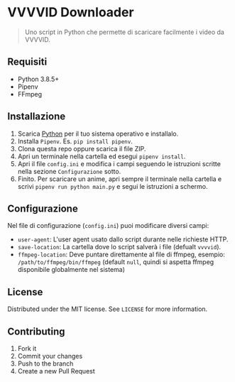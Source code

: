 # VVVVID Downloader

> Uno script in Python che permette di scaricare facilmente i video da VVVVID.

## Requisiti

- Python 3.8.5+
- Pipenv
- FFmpeg

## Installazione

1. Scarica [Python](https://www.python.org/) per il tuo sistema operativo e installalo.
2. Installa `Pipenv`. Es. `pip install pipenv`.
3. Clona questa repo oppure scarica il file ZIP.
4. Apri un terminale nella cartella ed esegui `pipenv install`.
5. Apri il file `config.ini` e modifica i campi seguendo le istruzioni scritte nella sezione `Configurazione` sotto.
6. Finito. Per scaricare un anime, apri sempre il terminale nella cartella e scrivi `pipenv run python main.py` e segui le istruzioni a schermo.

## Configurazione

Nel file di configurazione (`config.ini`) puoi modificare diversi campi:

- `user-agent`: L'user agent usato dallo script durante nelle richieste HTTP.
- `save-location`: La cartella dove lo script salverà i file (defualt `vvvvid`).
- `ffmpeg-location`: Deve puntare direttamente al file di ffmpeg, esempio: `/path/to/ffmpeg/bin/ffmpeg` (default `null`, quindi si aspetta ffmpeg disponibile globalmente nel sistema)

## License

Distributed under the MIT license. See `LICENSE` for more information.

## Contributing

1. Fork it
2. Commit your changes
3. Push to the branch
4. Create a new Pull Request
